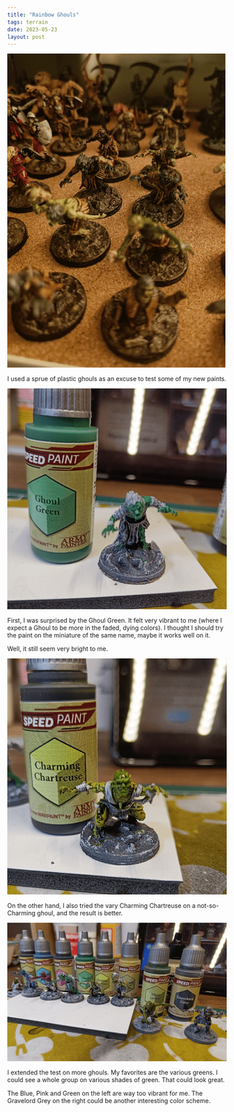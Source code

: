 ```yaml
---
title: "Rainbow Ghouls"
tags: terrain
date: 2023-05-23
layout: post
---
```


![image-20240102215143606](./image-20240102215143606.png)

I used a sprue of plastic ghouls as an excuse to test some of my new paints.

![image-20240102215335755](./image-20240102215335755.png)

First, I was surprised by the Ghoul Green. It felt very vibrant to me (where I expect a Ghoul to be more in the faded, dying colors). I thought I should try the paint on the miniature of the same name, maybe it works well on it.

Well, it still seem very bright to me.

![image-20240102215437628](./image-20240102215437628.png)

On the other hand, I also tried the vary Charming Chartreuse on a not-so-Charming ghoul, and the result is better.

![image-20240102215511949](./image-20240102215511949.png)

I extended the test on more ghouls. My favorites are the various greens. I could see a whole group on various shades of green. That could look great.

The Blue, Pink and Green on the left are way too vibrant for me. The Gravelord Grey on the right could be another interesting color scheme.

